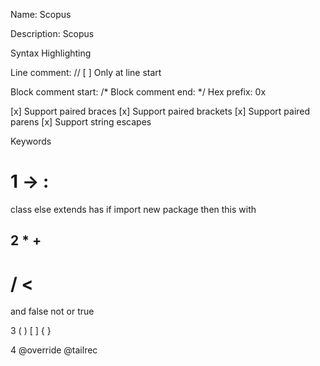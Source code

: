 Name: Scopus

Description: Scopus

Syntax Highlighting

  Line comment: //
  [ ] Only at line start

  Block comment start: /*
  Block comment end: */
  Hex prefix: 0x

  [x] Support paired braces
  [x] Support paired brackets
  [x] Support paired parens
  [x] Support string escapes

Keywords

1
  ->
  :
  =
  class
  else
  extends
  has
  if
  import
  new
  package
  then
  this
  with

2
  *
  +
  -
  /
  <
  ==
  >
  and
  false
  not
  or
  true

3
  (
  )
  [
  ]
  {
  }

4
  @override
  @tailrec


